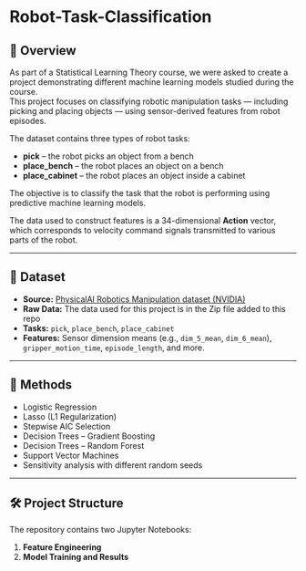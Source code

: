 # Robot-Task-Classification

## 📌 Overview
As part of a Statistical Learning Theory course, we were asked to create a project demonstrating different machine learning models studied during the course.  
This project focuses on classifying robotic manipulation tasks — including picking and placing objects — using sensor-derived features from robot episodes.

The dataset contains three types of robot tasks:
- **pick** – the robot picks an object from a bench
- **place_bench** – the robot places an object on a bench
- **place_cabinet** – the robot places an object inside a cabinet

The objective is to classify the task that the robot is performing using predictive machine learning models.

The data used to construct features is a 34-dimensional **Action** vector, which corresponds to velocity command signals transmitted to various parts of the robot.

---

## 📂 Dataset
- **Source:** [PhysicalAI Robotics Manipulation dataset (NVIDIA)](https://huggingface.co/datasets/nvidia/PhysicalAI-Robotics-Manipulation-Objects)
- **Raw Data:** The data used for this project is in the Zip file added to this repo
- **Tasks:** `pick`, `place_bench`, `place_cabinet`
- **Features:** Sensor dimension means (e.g., `dim_5_mean`, `dim_6_mean`), `gripper_motion_time`, `episode_length`, and more.

---

## 🧠 Methods
- Logistic Regression
- Lasso (L1 Regularization)
- Stepwise AIC Selection
- Decision Trees – Gradient Boosting
- Decision Trees – Random Forest
- Support Vector Machines
- Sensitivity analysis with different random seeds

---

## 🛠️ Project Structure
The repository contains two Jupyter Notebooks:
1. **Feature Engineering**
2. **Model Training and Results**
